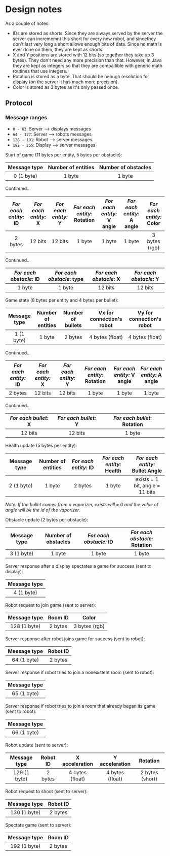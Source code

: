 # Design notes

As a couple of notes:

* IDs are stored as shorts. Since they are always served by the server the server can incrememnt this short for every new robot, and sincethey don't last very long a short allows enough bits of data.
Since no math is ever done on them, they are kept as shorts.
* X and Y positions are stored with 12 bits (so together they take up 3 bytes). They don't need any more precision than that.
However, in Java they are kept as integers so that they are compaitible with generic math routines that use integers.
* Rotation is stored as a byte. That should be neough resolution for display (on the server it has much more precision).
* Color is stored as 3 bytes as it's only passed once.

## Protocol

### Message ranges

* `0 - 63`: Server --> displays messages
* `64 - 127`: Server --> robots messages
* `128 - 191`: Robot --> server messages
* `192 - 255`: Display --> server messages

Start of game (11 bytes per entity, 5 bytes per obstacle):

| Message type | Number of entities | Number of obstacles |
| :----------: | :----------------: | :-----------------: |
|  0 (1 byte)  |       1 byte       |       1 byte        |

Continued...

| *For each entity:* ID | *For each entity:* X | *For each entity:* Y | *For each entity:* Rotation | *For each entity:* V angle | *For each entity:* A angle | *For each entity:* Color |
| :-------------------: | :------------------: | :------------------: | :-------------------------: | :------------------------: | :------------------------: | :----------------------: |
|        2 bytes        |        12 bits       |        12 bits       |           1 byte            |           1 byte           |           1 byte           |       3 bytes (rgb)      |

Continued...

| *For each obstacle:* ID | *For each obstacle*: type | *For each obstacle*: X | *For each obstacle*: Y |
| :---------------------: | :-----------------------: | :--------------------: | :--------------------: |
|         1 byte          |          1 byte           |        12 bits         |         12 bits        |

Game state (8 bytes per entity and 4 bytes per bullet):

| Message type | Number of entities | Number of bullets | Vx for connection's robot | Vy for connection's robot |
| :----------: | :----------------: | :---------------: | :-----------------------: | :-----------------------: |
|  1 (1 byte)  |       1 byte       |      2 bytes      |      4 bytes (float)      |      4 bytes (float)      |

Continued...

| *For each entity:* ID | *For each entity:* X | *For each entity:* Y | *For each entity:* Rotation | *For each entity:* V angle | *For each entity:* A angle |
| :-------------------: | :------------------: | :------------------: | :-------------------------: | :------------------------: | :------------------------: |
|        2 bytes        |        12 bits       |        12 bits       |           1 byte            |           1 byte           |           1 byte           |

Continued...

| *For each bullet:* X | *For each bullet:* Y | *For each bullet*: Rotation |
| :------------------: | :------------------: | :-------------------------: |
|        12 bits       |        12 bits       |            1 byte           |

Health update (5 bytes per entity):

| Message type | Number of entities | *For each entity:* ID | *For each entity:* Health | *For each entity:* Bullet Angle |
| :----------: | :----------------: | :-------------------: | :-----------------------: | :-----------------------------: |
|  2 (1 byte)  |       1 byte       |        2 bytes        |           1 byte          | exists = 1 bit, angle = 11 bits |

*Note: If the bullet comes from a vaporizer, exists will = 0 and the value of angle will be the id of the vaporizer.*

Obstacle update (2 bytes per obstacle):

| Message type | Number of obstacles | *For each obstacle:* ID | *For each obstacle:* Rotation |
| :----------: | :-----------------: | :---------------------: | :---------------------------: |
|  3 (1 byte)  |       1 byte        |         1 byte          |            1 byte             |

Server response after a display spectates a game for success (sent to display):

| Message type |
| :----------: |
|  4 (1 byte)  |

Robot request to join game (sent to server):

| Message type | Room ID |     Color     |
| :----------: | :-----: | :-----------: |
| 128 (1 byte) | 2 bytes | 3 bytes (rgb) |

Server response after robot joins game for success (sent to robot):

| Message type | Robot ID |
| :----------: | :------: |
|  64 (1 byte) |  2 bytes |

Server response if robot tries to join a nonexistent room (sent to robot):

| Message type |
| :----------: |
|  65 (1 byte) |

Server response if robot tries to join a room that already began its game (sent to robot):

| Message type |
| :----------: |
|  66 (1 byte) |

Robot update (sent to server):

| Message type | Robot ID |  X acceleration |  Y acceleration |    Rotation     |
| :----------: | :------: | :-------------: | :-------------: | :-------------: |
| 129 (1 byte) |  2 bytes | 4 bytes (float) | 4 bytes (float) | 2 bytes (short) |

Robot request to shoot (sent to server):

| Message type | Robot ID |
| :----------: | :------: |
| 130 (1 byte) |  2 bytes |

Spectate game (sent to server):

| Message type | Room ID |
| :----------: | :-----: |
| 192 (1 byte) | 2 bytes |
